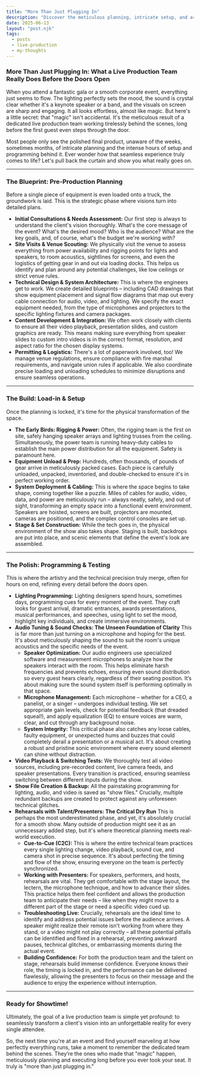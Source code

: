 ```yaml
---
title: "More Than Just Plugging In"
description: "Discover the meticulous planning, intricate setup, and artistic programming that transform venues into unforgettable experiences, long before the show starts."
date: 2025-06-13
layout: "post.njk"
tags:
  - posts
  - live-production
  - my-thoughts
---
```


### More Than Just Plugging In: What a Live Production Team Really Does Before the Doors Open

When you attend a fantastic gala or a smooth corporate event, everything just seems to flow. The lighting perfectly sets the mood, the sound is crystal clear whether it's a keynote speaker or a band, and the visuals on screen are sharp and engaging. It all looks effortless, almost like magic. But here's a little secret: that "magic" isn't accidental. It's the meticulous result of a dedicated live production team working tirelessly behind the scenes, long before the first guest even steps through the door.

Most people only see the polished final product, unaware of the weeks, sometimes months, of intricate planning and the intense hours of setup and programming behind it. Ever wonder how that seamless experience truly comes to life? Let's pull back the curtain and show you what really goes on.

---

### The Blueprint: Pre-Production Planning

Before a single piece of equipment is even loaded onto a truck, the groundwork is laid. This is the strategic phase where visions turn into detailed plans.

* **Initial Consultations & Needs Assessment:** Our first step is always to understand the client's vision thoroughly. What's the core message of the event? What's the desired mood? Who is the audience? What are the key goals, and, of course, what's the budget we're working with?
* **Site Visits & Venue Scouting:** We physically visit the venue to assess everything from power availability and rigging points for lights and speakers, to room acoustics, sightlines for screens, and even the logistics of getting gear in and out via loading docks. This helps us identify and plan around any potential challenges, like low ceilings or strict venue rules.
* **Technical Design & System Architecture:** This is where the engineers get to work. We create detailed blueprints – including CAD drawings that show equipment placement and signal flow diagrams that map out every cable connection for audio, video, and lighting. We specify the exact equipment needed, from the type of microphones and projectors to the specific lighting fixtures and camera packages.
* **Content Development & Integration:** We often work closely with clients to ensure all their video playback, presentation slides, and custom graphics are ready. This means making sure everything from speaker slides to custom intro videos is in the correct format, resolution, and aspect ratio for the chosen display systems.
* **Permitting & Logistics:** There's a lot of paperwork involved, too! We manage venue regulations, ensure compliance with fire marshal requirements, and navigate union rules if applicable. We also coordinate precise loading and unloading schedules to minimize disruptions and ensure seamless operations.

---

### The Build: Load-in & Setup

Once the planning is locked, it's time for the physical transformation of the space.

* **The Early Birds: Rigging & Power:** Often, the rigging team is the first on site, safely hanging speaker arrays and lighting trusses from the ceiling. Simultaneously, the power team is running heavy-duty cables to establish the main power distribution for all the equipment. Safety is paramount here.
* **Equipment Unload & Prep:** Hundreds, often thousands, of pounds of gear arrive in meticulously packed cases. Each piece is carefully unloaded, unpacked, inventoried, and double-checked to ensure it's in perfect working order.
* **System Deployment & Cabling:** This is where the space begins to take shape, coming together like a puzzle. Miles of cables for audio, video, data, and power are meticulously run – always neatly, safely, and out of sight, transforming an empty space into a functional event environment. Speakers are hoisted, screens are built, projectors are mounted, cameras are positioned, and the complex control consoles are set up.
* **Stage & Set Construction:** While the tech goes in, the physical environment of the show also takes shape. Staging is built, backdrops are put into place, and scenic elements that define the event's look are assembled.

---

### The Polish: Programming & Testing

This is where the artistry and the technical precision truly merge, often for hours on end, refining every detail before the doors open.

* **Lighting Programming:** Lighting designers spend hours, sometimes days, programming cues for every moment of the event. They craft looks for guest arrival, dramatic entrances, awards presentations, musical performances, and speeches, using light to set the mood, highlight key individuals, and create immersive environments.
* **Audio Tuning & Sound Checks: The Unseen Foundation of Clarity** This is far more than just turning on a microphone and hoping for the best. It's about meticulously shaping the sound to suit the room's unique acoustics and the specific needs of the event.
    * **Speaker Optimization:** Our audio engineers use specialized software and measurement microphones to analyze how the speakers interact with the room. This helps eliminate harsh frequencies and prevents echoes, ensuring even sound distribution so every guest hears clearly, regardless of their seating position. It’s about making sure the sound system itself is performing optimally in that space.
    * **Microphone Management:** Each microphone – whether for a CEO, a panelist, or a singer – undergoes individual testing. We set appropriate gain levels, check for potential feedback (that dreaded squeal!), and apply equalization (EQ) to ensure voices are warm, clear, and cut through any background noise.
    * **System Integrity:** This critical phase also catches any loose cables, faulty equipment, or unexpected hums and buzzes that could completely derail a presentation or a musical act. It's about creating a robust and pristine sonic environment where every sound element can shine without distraction.
* **Video Playback & Switching Tests:** We thoroughly test all video sources, including pre-recorded content, live camera feeds, and speaker presentations. Every transition is practiced, ensuring seamless switching between different inputs during the show.
* **Show File Creation & Backup:** All the painstaking programming for lighting, audio, and video is saved as "show files." Crucially, multiple redundant backups are created to protect against any unforeseen technical glitches.
* **Rehearsals with Talent/Presenters: The Critical Dry Run**
    This is perhaps the most underestimated phase, and yet, it's absolutely crucial for a smooth show. Many outside of production might see it as an unnecessary added step, but it's where theoretical planning meets real-world execution.
    * **Cue-to-Cue (C2C):** This is where the entire technical team practices every single lighting change, video playback, sound cue, and camera shot in precise sequence. It's about perfecting the timing and flow of the show, ensuring everyone on the team is perfectly synchronized.
    * **Working with Presenters:** For speakers, performers, and hosts, rehearsals are vital. They get comfortable with the stage layout, the lectern, the microphone technique, and how to advance their slides. This practice helps them feel confident and allows the production team to anticipate their needs – like when they might move to a different part of the stage or need a specific video cued up.
    * **Troubleshooting Live:** Crucially, rehearsals are the ideal time to identify and address potential issues before the audience arrives. A speaker might realize their remote isn't working from where they stand, or a video might not play correctly – all these potential pitfalls can be identified and fixed in a rehearsal, preventing awkward pauses, technical glitches, or embarrassing moments during the actual event.
    * **Building Confidence:** For both the production team and the talent on stage, rehearsals build immense confidence. Everyone knows their role, the timing is locked in, and the performance can be delivered flawlessly, allowing the presenters to focus on their message and the audience to enjoy the experience without interruption.

---

### Ready for Showtime!

Ultimately, the goal of a live production team is simple yet profound: to seamlessly transform a client's vision into an unforgettable reality for every single attendee.

So, the next time you're at an event and find yourself marveling at how perfectly everything runs, take a moment to remember the dedicated team behind the scenes. They’re the ones who made that "magic" happen, meticulously planning and executing long before you ever took your seat. It truly is "more than just plugging in."